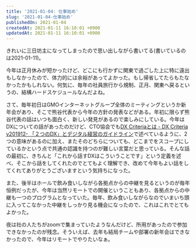 ```yaml
---
title: '2021-01-04: 仕事始め'
slug: '2021-01-04-仕事始め'
publishedOn: 2021-01-04
createdAt: 2021-01-11 16:10:01 +0900
updatedAt: 2021-01-11 16:10:01 +0900
---
```

きれいに三日坊主になってしまったので思い出しながら書いてる(書いているのは2021-01-11)。

今年は正月休みが短かったけど、どこにも行かずに関東で過ごした上に特に遠出もしなかったので、体力的には余裕があってよかった。もし帰省してたらもたなかったかもしれない。何気に、毎年の社員旅行から規制、正月、関東へ戻るというの、結構ハードスケジュールなんだよね。

さて、毎年初日はGMOインターネットグループ全体のミーティングというか新年会があり、そこで熊谷代表から今年の方針の発表などがある。年初に限らず熊谷代表の話はいつも面白く、新しい発見があるので楽しみにしている。今年はDXについての話があったのだけど、CTO協会でも[DX Criteriaとは - DX Criteria v201912- 「２つのDX」とデジタル経営のガイドライン](https://cto-a.github.io/dxcriteria/)で述べているように、2つの意味があるのに加え、またそのどちらについても、どこまでをスコープにしているかという点で共通の認識を持つのが難しい言葉だと思っている。そんな話の最初に、きちんと「これから話すDXはこういうことです」という定義を述べ、そこから話をしてくれたのでとてもよく理解でき、改めて今年もよい話をしてくれてありがとうございますという気持ちになった。

また、後半はホールで飲み食いしながら各拠点からの中継を見るというのが毎年恒例だったが、今年は当然リモートでの開催ということもあり、各拠点からの中継も一つのプログラムとなっていた。毎年、飲み食いしながらなのでいまいち頭に入ってこなかった中継をしっかり見る機会になったので、これはこれでとてもよかった。

夜は社の人たちがzoomで集まっていたようなんだけど、所用があったので参加できなかったのが残念。そういえば、去年も結局チームや部署の新年会はできなかったので、今年はリモートでやりたいなぁ。
